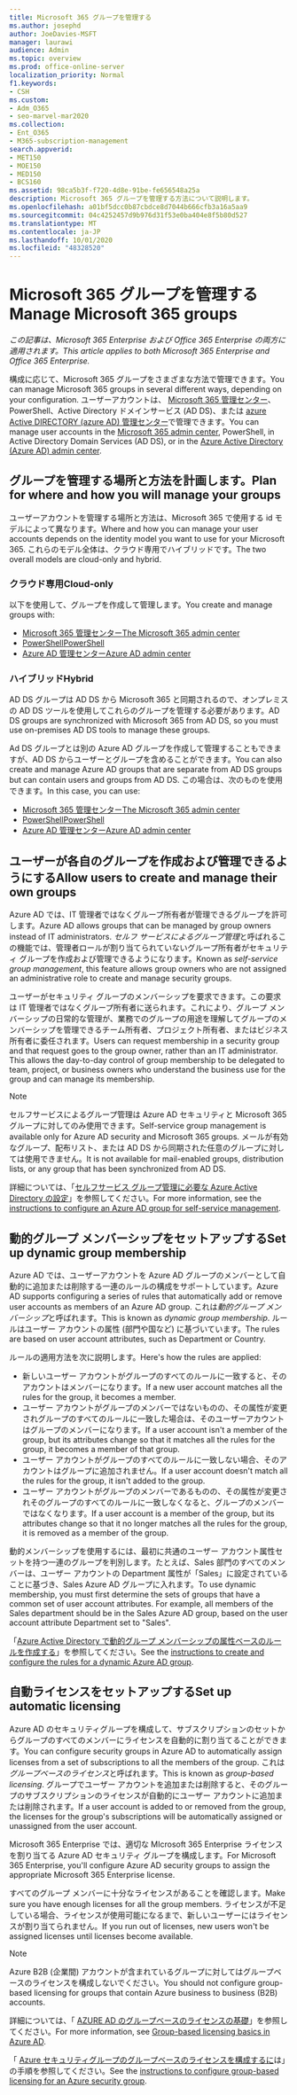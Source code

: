 ```yaml
---
title: Microsoft 365 グループを管理する
ms.author: josephd
author: JoeDavies-MSFT
manager: laurawi
audience: Admin
ms.topic: overview
ms.prod: office-online-server
localization_priority: Normal
f1.keywords:
- CSH
ms.custom:
- Adm_O365
- seo-marvel-mar2020
ms.collection:
- Ent_O365
- M365-subscription-management
search.appverid:
- MET150
- MOE150
- MED150
- BCS160
ms.assetid: 98ca5b3f-f720-4d8e-91be-fe656548a25a
description: Microsoft 365 グループを管理する方法について説明します。
ms.openlocfilehash: a01bf5dcc0b87cbdce8d7044b666cfb3a16a5aa9
ms.sourcegitcommit: 04c4252457d9b976d31f53e0ba404e8f5b80d527
ms.translationtype: MT
ms.contentlocale: ja-JP
ms.lasthandoff: 10/01/2020
ms.locfileid: "48328520"
---
```

# <a name="manage-microsoft-365-groups"></a><span data-ttu-id="bc8ab-103">Microsoft 365 グループを管理する</span><span class="sxs-lookup"><span data-stu-id="bc8ab-103">Manage Microsoft 365 groups</span></span>

<span data-ttu-id="bc8ab-104">*この記事は、Microsoft 365 Enterprise および Office 365 Enterprise の両方に適用されます。*</span><span class="sxs-lookup"><span data-stu-id="bc8ab-104">*This article applies to both Microsoft 365 Enterprise and Office 365 Enterprise.*</span></span>

<span data-ttu-id="bc8ab-105">構成に応じて、Microsoft 365 グループをさまざまな方法で管理できます。</span><span class="sxs-lookup"><span data-stu-id="bc8ab-105">You can manage Microsoft 365 groups in several different ways, depending on your configuration.</span></span> <span data-ttu-id="bc8ab-106">ユーザーアカウントは、 [Microsoft 365 管理センター](https://docs.microsoft.com/microsoft-365/admin/add-users/)、PowerShell、Active Directory ドメインサービス (AD DS)、または [azure Active DIRECTORY (azure AD) 管理センター](https://docs.microsoft.com/azure/active-directory/fundamentals/active-directory-groups-create-azure-portal)で管理できます。</span><span class="sxs-lookup"><span data-stu-id="bc8ab-106">You can manage user accounts in the [Microsoft 365 admin center](https://docs.microsoft.com/microsoft-365/admin/add-users/), PowerShell, in Active Directory Domain Services (AD DS), or in the [Azure Active Directory (Azure AD) admin center](https://docs.microsoft.com/azure/active-directory/fundamentals/active-directory-groups-create-azure-portal).</span></span> 

## <a name="plan-for-where-and-how-you-will-manage-your-groups"></a><span data-ttu-id="bc8ab-107">グループを管理する場所と方法を計画します。</span><span class="sxs-lookup"><span data-stu-id="bc8ab-107">Plan for where and how you will manage your groups</span></span>

<span data-ttu-id="bc8ab-108">ユーザーアカウントを管理する場所と方法は、Microsoft 365 で使用する id モデルによって異なります。</span><span class="sxs-lookup"><span data-stu-id="bc8ab-108">Where and how you can manage your user accounts depends on the identity model you want to use for your Microsoft 365.</span></span> <span data-ttu-id="bc8ab-109">これらのモデル全体は、クラウド専用でハイブリッドです。</span><span class="sxs-lookup"><span data-stu-id="bc8ab-109">The two overall models are cloud-only and hybrid.</span></span>
  
### <a name="cloud-only"></a><span data-ttu-id="bc8ab-110">クラウド専用</span><span class="sxs-lookup"><span data-stu-id="bc8ab-110">Cloud-only</span></span>

<span data-ttu-id="bc8ab-111">以下を使用して、グループを作成して管理します。</span><span class="sxs-lookup"><span data-stu-id="bc8ab-111">You create and manage groups with:</span></span>

- [<span data-ttu-id="bc8ab-112">Microsoft 365 管理センター</span><span class="sxs-lookup"><span data-stu-id="bc8ab-112">The Microsoft 365 admin center</span></span>](https://docs.microsoft.com/microsoft-365/admin/add-users/)
- [<span data-ttu-id="bc8ab-113">PowerShell</span><span class="sxs-lookup"><span data-stu-id="bc8ab-113">PowerShell</span></span>](maintain-group-membership-with-microsoft-365-powershell.md)
- [<span data-ttu-id="bc8ab-114">Azure AD 管理センター</span><span class="sxs-lookup"><span data-stu-id="bc8ab-114">Azure AD admin center</span></span>](https://docs.microsoft.com/azure/active-directory/fundamentals/active-directory-groups-create-azure-portal)
    
### <a name="hybrid"></a><span data-ttu-id="bc8ab-115">ハイブリッド</span><span class="sxs-lookup"><span data-stu-id="bc8ab-115">Hybrid</span></span>

<span data-ttu-id="bc8ab-116">AD DS グループは AD DS から Microsoft 365 と同期されるので、オンプレミスの AD DS ツールを使用してこれらのグループを管理する必要があります。</span><span class="sxs-lookup"><span data-stu-id="bc8ab-116">AD DS groups are synchronized with Microsoft 365 from AD DS, so you must use on-premises AD DS tools to manage these groups.</span></span>

<span data-ttu-id="bc8ab-117">Ad DS グループとは別の Azure AD グループを作成して管理することもできますが、AD DS からユーザーとグループを含めることができます。</span><span class="sxs-lookup"><span data-stu-id="bc8ab-117">You can also create and manage Azure AD groups that are separate from AD DS groups but can contain users and groups from AD DS.</span></span> <span data-ttu-id="bc8ab-118">この場合は、次のものを使用できます。</span><span class="sxs-lookup"><span data-stu-id="bc8ab-118">In this case, you can use:</span></span>

- [<span data-ttu-id="bc8ab-119">Microsoft 365 管理センター</span><span class="sxs-lookup"><span data-stu-id="bc8ab-119">The Microsoft 365 admin center</span></span>](https://docs.microsoft.com/microsoft-365/admin/add-users/)
- [<span data-ttu-id="bc8ab-120">PowerShell</span><span class="sxs-lookup"><span data-stu-id="bc8ab-120">PowerShell</span></span>](maintain-group-membership-with-microsoft-365-powershell.md)
- [<span data-ttu-id="bc8ab-121">Azure AD 管理センター</span><span class="sxs-lookup"><span data-stu-id="bc8ab-121">Azure AD admin center</span></span>](https://docs.microsoft.com/azure/active-directory/fundamentals/active-directory-groups-create-azure-portal)

## <a name="allow-users-to-create-and-manage-their-own-groups"></a><span data-ttu-id="bc8ab-122">ユーザーが各自のグループを作成および管理できるようにする</span><span class="sxs-lookup"><span data-stu-id="bc8ab-122">Allow users to create and manage their own groups</span></span>

<span data-ttu-id="bc8ab-123">Azure AD では、IT 管理者ではなくグループ所有者が管理できるグループを許可します。</span><span class="sxs-lookup"><span data-stu-id="bc8ab-123">Azure AD allows groups that can be managed by group owners instead of IT administrators.</span></span> <span data-ttu-id="bc8ab-124">*セルフ サービスによるグループ管理*と呼ばれるこの機能では、管理者ロールが割り当てられていないグループ所有者がセキュリティ グループを作成および管理できるようになります。</span><span class="sxs-lookup"><span data-stu-id="bc8ab-124">Known as *self-service group management*, this feature allows group owners who are not assigned an administrative role to create and manage security groups.</span></span> 

<span data-ttu-id="bc8ab-p105">ユーザーがセキュリティ グループのメンバーシップを要求できます。この要求は IT 管理者ではなくグループ所有者に送られます。これにより、グループ メンバーシップの日常的な管理が、業務でのグループの用途を理解してグループのメンバーシップを管理できるチーム所有者、プロジェクト所有者、またはビジネス所有者に委任されます。</span><span class="sxs-lookup"><span data-stu-id="bc8ab-p105">Users can request membership in a security group and that request goes to the group owner, rather than an IT administrator. This allows the day-to-day control of group membership to be delegated to team, project, or business owners who understand the business use for the group and can manage its membership.</span></span>

>[!Note]
><span data-ttu-id="bc8ab-127">セルフサービスによるグループ管理は Azure AD セキュリティと Microsoft 365 グループに対してのみ使用できます。</span><span class="sxs-lookup"><span data-stu-id="bc8ab-127">Self-service group management is available only for Azure AD security and Microsoft 365 groups.</span></span> <span data-ttu-id="bc8ab-128">メールが有効なグループ、配布リスト、または AD DS から同期された任意のグループに対しては使用できません。</span><span class="sxs-lookup"><span data-stu-id="bc8ab-128">It is not available for mail-enabled groups, distribution lists, or any group that has been synchronized from AD DS.</span></span>
>

<span data-ttu-id="bc8ab-129">詳細については、「[セルフサービス グループ管理に必要な Azure Active Directory の設定](https://docs.microsoft.com/azure/active-directory/active-directory-accessmanagement-self-service-group-management)」を参照してください。</span><span class="sxs-lookup"><span data-stu-id="bc8ab-129">For more information, see the [instructions to configure an Azure AD group for self-service management](https://docs.microsoft.com/azure/active-directory/active-directory-accessmanagement-self-service-group-management).</span></span>

## <a name="set-up-dynamic-group-membership"></a><span data-ttu-id="bc8ab-130">動的グループ メンバーシップをセットアップする</span><span class="sxs-lookup"><span data-stu-id="bc8ab-130">Set up dynamic group membership</span></span>

<span data-ttu-id="bc8ab-131">Azure AD では、ユーザーアカウントを Azure AD グループのメンバーとして自動的に追加または削除する一連のルールの構成をサポートしています。</span><span class="sxs-lookup"><span data-stu-id="bc8ab-131">Azure AD supports configuring a series of rules that automatically add or remove user accounts as members of an Azure AD group.</span></span> <span data-ttu-id="bc8ab-132">これは*動的グループ メンバーシップ*と呼ばれます。</span><span class="sxs-lookup"><span data-stu-id="bc8ab-132">This is known as *dynamic group membership*.</span></span> <span data-ttu-id="bc8ab-133">ルールはユーザー アカウントの属性 (部門や国など) に基づいています。</span><span class="sxs-lookup"><span data-stu-id="bc8ab-133">The rules are based on user account attributes, such as Department or Country.</span></span>

<span data-ttu-id="bc8ab-134">ルールの適用方法を次に説明します。</span><span class="sxs-lookup"><span data-stu-id="bc8ab-134">Here's how the rules are applied:</span></span>

- <span data-ttu-id="bc8ab-135">新しいユーザー アカウントがグループのすべてのルールに一致すると、そのアカウントはメンバーになります。</span><span class="sxs-lookup"><span data-stu-id="bc8ab-135">If a new user account matches all the rules for the group, it becomes a member.</span></span>
- <span data-ttu-id="bc8ab-136">ユーザー アカウントがグループのメンバーではないものの、その属性が変更されグループのすべてのルールに一致した場合は、そのユーザーアカウントはグループのメンバーになります。</span><span class="sxs-lookup"><span data-stu-id="bc8ab-136">If a user account isn't a member of the group, but its attributes change so that it matches all the rules for the group, it becomes a member of that group.</span></span>
- <span data-ttu-id="bc8ab-137">ユーザー アカウントがグループのすべてのルールに一致しない場合、そのアカウントはグループに追加されません。</span><span class="sxs-lookup"><span data-stu-id="bc8ab-137">If a user account doesn't match all the rules for the group, it isn't added to the group.</span></span>
- <span data-ttu-id="bc8ab-138">ユーザー アカウントがグループのメンバーであるものの、その属性が変更されそのグループのすべてのルールに一致しなくなると、グループのメンバーではなくなります。</span><span class="sxs-lookup"><span data-stu-id="bc8ab-138">If a user account is a member of the group, but its attributes change so that it no longer matches all the rules for the group, it is removed as a member of the group.</span></span>

<span data-ttu-id="bc8ab-p108">動的メンバーシップを使用するには、最初に共通のユーザー アカウント属性セットを持つ一連のグループを判別します。たとえば、Sales 部門のすべてのメンバーは、ユーザー アカウントの Department 属性が「Sales」に設定されていることに基づき、Sales Azure AD グループに入れます。</span><span class="sxs-lookup"><span data-stu-id="bc8ab-p108">To use dynamic membership, you must first determine the sets of groups that have a common set of user account attributes. For example, all members of the Sales department should be in the Sales Azure AD group, based on the user account attribute Department set to "Sales".</span></span>

<span data-ttu-id="bc8ab-141">「[Azure Active Directory で動的グループ メンバーシップの属性ベースのルールを作成する](https://docs.microsoft.com/azure/active-directory/active-directory-groups-dynamic-membership-azure-portal)」を参照してください。</span><span class="sxs-lookup"><span data-stu-id="bc8ab-141">See the [instructions to create and configure the rules for a dynamic Azure AD group](https://docs.microsoft.com/azure/active-directory/active-directory-groups-dynamic-membership-azure-portal).</span></span>

## <a name="set-up-automatic-licensing"></a><span data-ttu-id="bc8ab-142">自動ライセンスをセットアップする</span><span class="sxs-lookup"><span data-stu-id="bc8ab-142">Set up automatic licensing</span></span>

<span data-ttu-id="bc8ab-143">Azure AD のセキュリティグループを構成して、サブスクリプションのセットからグループのすべてのメンバーにライセンスを自動的に割り当てることができます。</span><span class="sxs-lookup"><span data-stu-id="bc8ab-143">You can configure security groups in Azure AD to automatically assign licenses from a set of subscriptions to all the members of the group.</span></span> <span data-ttu-id="bc8ab-144">これは*グループベースのライセンス*と呼ばれます。</span><span class="sxs-lookup"><span data-stu-id="bc8ab-144">This is known as *group-based licensing*.</span></span> <span data-ttu-id="bc8ab-145">グループでユーザー アカウントを追加または削除すると、そのグループのサブスクリプションのライセンスが自動的にユーザー アカウントに追加または削除されます。</span><span class="sxs-lookup"><span data-stu-id="bc8ab-145">If a user account is added to or removed from the group, the licenses for the group's subscriptions will be automatically assigned or unassigned from the user account.</span></span>

<span data-ttu-id="bc8ab-146">Microsoft 365 Enterprise では、適切な MIcrosoft 365 Enterprise ライセンスを割り当てる Azure AD セキュリティ グループを構成します。</span><span class="sxs-lookup"><span data-stu-id="bc8ab-146">For Microsoft 365 Enterprise, you'll configure Azure AD security groups to assign the appropriate Microsoft 365 Enterprise license.</span></span>

<span data-ttu-id="bc8ab-147">すべてのグループ メンバーに十分なライセンスがあることを確認します。</span><span class="sxs-lookup"><span data-stu-id="bc8ab-147">Make sure you have enough licenses for all the group members.</span></span> <span data-ttu-id="bc8ab-148">ライセンスが不足している場合、ライセンスが使用可能になるまで、新しいユーザーにはライセンスが割り当てられません。</span><span class="sxs-lookup"><span data-stu-id="bc8ab-148">If you run out of licenses, new users won't be assigned licenses until licenses become available.</span></span>

>[!Note]
><span data-ttu-id="bc8ab-149">Azure B2B (企業間) アカウントが含まれているグループに対してはグループベースのライセンスを構成しないでください。</span><span class="sxs-lookup"><span data-stu-id="bc8ab-149">You should not configure group-based licensing for groups that contain Azure business to business (B2B) accounts.</span></span>
>

<span data-ttu-id="bc8ab-150">詳細については、「 [AZURE AD のグループベースのライセンスの基礎](https://docs.microsoft.com/azure/active-directory/active-directory-licensing-whatis-azure-portal)」を参照してください。</span><span class="sxs-lookup"><span data-stu-id="bc8ab-150">For more information, see [Group-based licensing basics in Azure AD](https://docs.microsoft.com/azure/active-directory/active-directory-licensing-whatis-azure-portal).</span></span>

<span data-ttu-id="bc8ab-151">「 [Azure セキュリティグループのグループベースのライセンスを構成するに](https://docs.microsoft.com/azure/active-directory/active-directory-licensing-group-assignment-azure-portal)は」の手順を参照してください。</span><span class="sxs-lookup"><span data-stu-id="bc8ab-151">See the [instructions to configure group-based licensing for an Azure security group](https://docs.microsoft.com/azure/active-directory/active-directory-licensing-group-assignment-azure-portal).</span></span>
